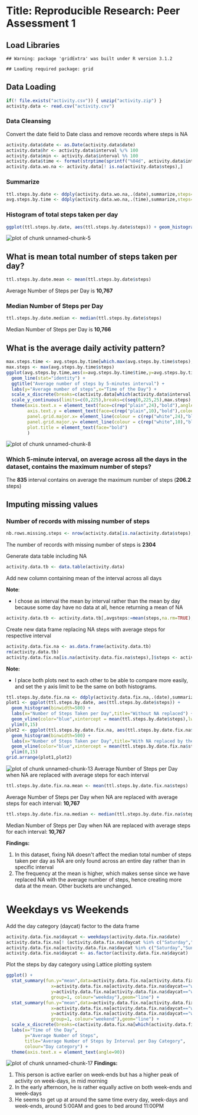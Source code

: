 # Title: Reproducible Research: Peer Assessment 1

## Load Libraries

```
## Warning: package 'gridExtra' was built under R version 3.1.2
```

```
## Loading required package: grid
```

## Data Loading

```r
if(! file.exists("activity.csv")) { unzip("activity.zip") }
activity.data <- read.csv("activity.csv")
```

### Data Cleansing
Convert the date field to Date class and remove records where steps is NA

```r
activity.data$date <- as.Date(activity.data$date)
activity.data$hr <- activity.data$interval %/% 100
activity.data$min <- activity.data$interval %% 100
activity.data$time <- format(strptime(sprintf("%04d", activity.data$interval), format="%H%M"),format="%H:%M")
activity.data.wo.na <- activity.data[! is.na(activity.data$steps),]
```
### Summarize 

```r
ttl.steps.by.date <- ddply(activity.data.wo.na,.(date),summarize,steps=sum(steps,rm.na=TRUE))
avg.steps.by.time <- ddply(activity.data.wo.na,.(time),summarize,steps=mean(steps))
```

### Histogram of total steps taken per day

```r
ggplot(ttl.steps.by.date, aes(ttl.steps.by.date$steps)) + geom_histogram(breaks=seq(min(ttl.steps.by.date$steps),max(ttl.steps.by.date$steps),by =500)) + labs(x="Number of Steps Taken per Day",y="Frequency",title="Histogram of Number of Steps Taken per Day")
```

![plot of chunk unnamed-chunk-5](PA1_files/figure-html/unnamed-chunk-5.png) 

## What is mean total number of steps taken per day?

```r
ttl.steps.by.date.mean <- mean(ttl.steps.by.date$steps)
```
Average Number of Steps per Day is **10,767**

### Median Number of Steps per Day

```r
ttl.steps.by.date.median <- median(ttl.steps.by.date$steps)
```
Median Number of Steps per Day is **10,766**

## What is the average daily activity pattern?

```r
max.steps.time <- avg.steps.by.time[which.max(avg.steps.by.time$steps),]$time
max.steps <- max(avg.steps.by.time$steps)
ggplot(avg.steps.by.time,aes(x=avg.steps.by.time$time,y=avg.steps.by.time$steps,group = 1)) + 
  geom_line(stat="identity") + 
  ggtitle("Average number of steps by 5-minutes interval") +
  labs(y="Average number of steps",x="Time of the Day") +
  scale_x_discrete(breaks=c(activity.data[which(activity.data$interval %% 100 == 0),]$time,max.steps.time)) +
  scale_y_continuous(limits=c(0,225),breaks=c(seq(0,225,25),max.steps),labels=function(n){round(n,0)}) +
  theme(axis.text.x = element_text(face=c(rep("plain",24),"bold"),angle=90,colour=c(rep("grey",24),"blue")), 
        axis.text.y = element_text(face=c(rep("plain",10),"bold"),colour=c(rep("grey",10),"blue")),
        panel.grid.major.x= element_line(colour = c(rep("white",24),"blue"),linetype=c(rep(1,24),2)),
        panel.grid.major.y= element_line(colour = c(rep("white",10),"blue"),linetype=c(rep(1,10),2)),
        plot.title = element_text(face="bold")
        )
```

![plot of chunk unnamed-chunk-8](PA1_files/figure-html/unnamed-chunk-8.png) 

### Which 5-minute interval, on average across all the days in the dataset, contains the maximum number of steps?
The **835** interval contains on average the maximum number of steps (**206.2** steps)

## Imputing missing values
### Number of records with missing number of steps

```r
nb.rows.missing.steps <- nrow(activity.data[is.na(activity.data$steps),])
```
The number of records with missing number of steps is **2304**

Generate data table including NA

```r
activity.data.tb <- data.table(activity.data)
```
Add new column containing mean of the interval across all days

**Note**: 

- I chose as interval the mean by interval rather than the mean by day because some day have no data at all, hence returning a mean of NA

```r
activity.data.tb <- activity.data.tb[,avgsteps:=mean(steps,na.rm=TRUE),by=interval]
```
Create new data frame replacing NA steps with average steps for respective interval

```r
activity.data.fix.na <- as.data.frame(activity.data.tb)
rm(activity.data.tb)
activity.data.fix.na[is.na(activity.data.fix.na$steps),]$steps <- activity.data.fix.na[is.na(activity.data.fix.na$steps),]$avgsteps
```

**Note:** 

- I place both plots next to each other to be able to compare more easily, and set the y axis limit to be the same on both histograms.


```r
ttl.steps.by.date.fix.na <- ddply(activity.data.fix.na,.(date),summarize,steps=sum(steps,rm.na=TRUE))
plot1 <- ggplot(ttl.steps.by.date, aes(ttl.steps.by.date$steps)) + 
  geom_histogram(binwidth=500) + 
  labs(x="Number of Steps Taken per Day",title="Without NA replaced") + 
  geom_vline(color="blue",xintercept = mean(ttl.steps.by.date$steps),lwd=2) + 
  ylim(0,15)
plot2 <- ggplot(ttl.steps.by.date.fix.na, aes(ttl.steps.by.date.fix.na$steps)) + 
  geom_histogram(binwidth=500) + 
  labs(x="Number of Steps Taken per Day",title="With NA replaced by the Mean of Respective Interval") + 
  geom_vline(color="blue",xintercept = mean(ttl.steps.by.date.fix.na$steps),lwd=2) + 
  ylim(0,15)
grid.arrange(plot1,plot2)
```

![plot of chunk unnamed-chunk-13](PA1_files/figure-html/unnamed-chunk-13.png) 
Average Number of Steps per Day when NA are replaced with average steps for each interval

```r
ttl.steps.by.date.fix.na.mean <- mean(ttl.steps.by.date.fix.na$steps)
```
Average Number of Steps per Day when NA are replaced with average steps for each interval: **10,767**


```r
ttl.steps.by.date.fix.na.median <- median(ttl.steps.by.date.fix.na$steps)
```
Median Number of Steps per Day when NA are replaced with average steps for each interval: **10,767**

**Findings:**

1. In this dataset, fixing NA doesn't affect the median total number of steps taken per day as NA are only found across an entire day rather than in specific interval
2. The frequency at the mean is higher, which makes sense since we have replaced NA with the average number of steps, hence creating more data at the mean. Other buckets are unchanged.

# Weekdays vs Weekends
Add the day category (daycat) factor to the data frame

```r
activity.data.fix.na$daycat <- weekdays(activity.data.fix.na$date)
activity.data.fix.na[! (activity.data.fix.na$daycat %in% c("Saturday","Sunday")),]$daycat <- "weekday"
activity.data.fix.na[activity.data.fix.na$daycat %in% c("Saturday","Sunday"),]$daycat <- "weekend"
activity.data.fix.na$daycat <- as.factor(activity.data.fix.na$daycat)
```
Plot the steps by day category using Lattice plotting system

```r
ggplot() + 
  stat_summary(fun.y="mean",data=activity.data.fix.na[activity.data.fix.na$daycat=="weekday",],aes(
                 x=activity.data.fix.na[activity.data.fix.na$daycat=="weekday",]$time,
                 y=activity.data.fix.na[activity.data.fix.na$daycat=="weekday",]$steps,
                 group=1, colour="weekday"),geom="line") +
  stat_summary(fun.y="mean",data=activity.data.fix.na[activity.data.fix.na$daycat=="weekend",],aes(
                 x=activity.data.fix.na[activity.data.fix.na$daycat=="weekend",]$time,
                 y=activity.data.fix.na[activity.data.fix.na$daycat=="weekend",]$steps,
                 group=1, colour="weekend"),geom="line") +
  scale_x_discrete(breaks=c(activity.data.fix.na[which(activity.data.fix.na$interval %% 100 == 0),]$time)) +
  labs(x="Time of the Day",
       y="Average Number of Steps",
       title="Average Number of Steps by Interval per Day Category",
       colour="Day category") +
  theme(axis.text.x = element_text(angle=90))
```

![plot of chunk unnamed-chunk-17](PA1_files/figure-html/unnamed-chunk-17.png) 
**Findings:**

1. This person is active earlier on week-ends but has a higher peak of activity on week-days, in mid morning
2. In the early afternoon, he is rather equally active on both week-ends and week-days
3. He seems to get up at around the same time every day, week-days and week-ends, around 5:00AM and goes to bed around 11:00PM
